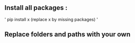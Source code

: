 ## Install all packages : 
'
pip install x (replace x by missing packages)
'
## Replace folders and paths with your own 
